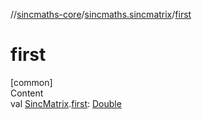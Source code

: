 //[sincmaths-core](../../index.md)/[sincmaths.sincmatrix](index.md)/[first](first.md)



# first  
[common]  
Content  
val [SincMatrix](../sincmaths/-sinc-matrix/index.md).[first](first.md): [Double](https://kotlinlang.org/api/latest/jvm/stdlib/kotlin/-double/index.html)  



